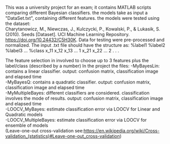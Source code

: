 This was a university project for an exam; it contains MATLAB scripts comparing different Bayesian classifiers.
the models take as input a "DataSet.txt", containing different features.
the models were tested using the dataset:  
Charytanowicz, M., Niewczas, J., Kulczycki, P., Kowalski, P., & Lukasik, S. (2010). Seeds [Dataset]. UCI Machine Learning Repository. https://doi.org/10.24432/C5H30K.
Data for testing were pre-processed and normalized. The input .txt file should have the structure as:
%label1 %label2 %label3  ... %class
x_11 x_12 x_13 ...           1
x_21 x_22 ...                2
.
.
.

The feature selection in involved to choose up to 3 features plus the label/class (described by a number)
In the project the files:
-MyBayesLin: contains a linear classifier. output: confusion matrix, classification image and elapsed time  
-MyBayesQ:   contains a quadratic classifier. output: confusion matrix, classification image and elapsed time  
-MyMultipleBayes: different classifiers are considered. classification involves the mode of results. output: confusion matrix, classification image and elapsed time  
-LOOCV_MyBayes: estimate classification error via LOOCV for Linear and Quadratic models  
-LOOCV_MultipleBayes: estimate classification error via LOOCV for ensemble of models  
(Leave-one-out cross-validation see:https://en.wikipedia.org/wiki/Cross-validation_(statistics)#Leave-one-out_cross-validation)  








